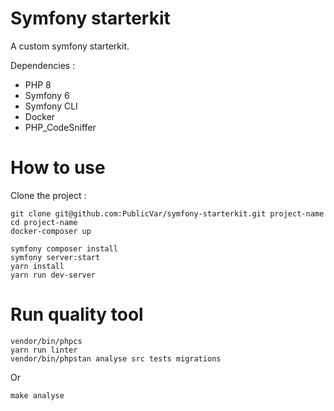 # Symfony starterkit

A custom symfony starterkit.

Dependencies : 

* PHP 8
* Symfony 6
* Symfony CLI  
* Docker
* PHP_CodeSniffer

# How to use 

Clone the project : 

```
git clone git@github.com:PublicVar/symfony-starterkit.git project-name
cd project-name
docker-composer up
```

```
symfony composer install
symfony server:start
yarn install
yarn run dev-server
```

# Run quality tool

```
vendor/bin/phpcs
yarn run linter
vendor/bin/phpstan analyse src tests migrations
```

Or 

```
make analyse
```
